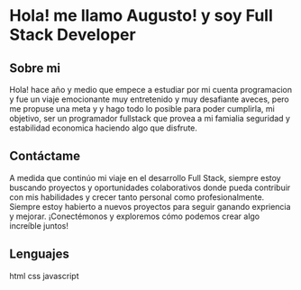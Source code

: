 # Hola! me llamo Augusto! y soy Full Stack Developer
## Sobre mi
Hola! hace año y medio que empece a estudiar por mi cuenta programacion y fue un viaje emocionante muy entretenido y muy desafiante aveces, pero me propuse una meta y y hago todo lo posible para poder cumplirla, mi objetivo, ser un programador fullstack que provea a mi famialia seguridad y estabilidad economica haciendo algo que disfrute.
## Contáctame
A medida que continúo mi viaje en el desarrollo Full Stack, siempre estoy buscando proyectos y oportunidades colaborativos donde pueda contribuir con mis habilidades y crecer tanto personal como profesionalmente. Siempre estoy habierto a nuevos proyectos para seguir ganando expriencia y mejorar. ¡Conectémonos y exploremos cómo podemos crear algo increíble juntos!
## Lenguajes
html
css
javascript
